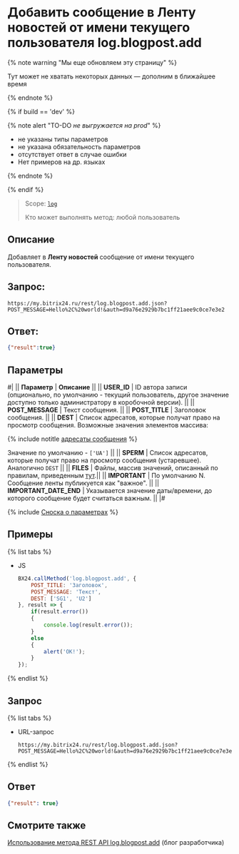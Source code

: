 # Добавить сообщение в Ленту новостей от имени текущего пользователя log.blogpost.add

{% note warning "Мы еще обновляем эту страницу" %}

Тут может не хватать некоторых данных — дополним в ближайшее время

{% endnote %}

{% if build == 'dev' %}

{% note alert "TO-DO _не выгружается на prod_" %}

- не указаны типы параметров
- не указана обязательность параметров
- отсутствует ответ в случае ошибки
- Нет примеров на др. языках

{% endnote %}

{% endif %}

> Scope: [`log`](../scopes/permissions.md)
>
> Кто может выполнять метод: любой пользователь

## Описание

Добавляет в **Ленту новостей** сообщение от имени текущего пользователя.

## Запрос:

```http
https://my.bitrix24.ru/rest/log.blogpost.add.json?POST_MESSAGE=Hello%2C%20world!&auth=d9a76e2929b7bc1ff21aee9c0ce7e3e2
```

## Ответ:

```json
{"result":true}
```

## Параметры

#|
|| **Параметр** | **Описание** ||
|| **USER_ID** | ID автора записи (опционально, по умолчанию - текущий пользователь, другое значение доступно только администратору в коробочной версии). ||
|| **POST_MESSAGE** | Текст сообщения. ||
|| **POST_TITLE** | Заголовок сообщения. ||
|| **DEST** |  Список адресатов, которые получат право на просмотр сообщения.  Возможные значения элементов массива:

{% include notitle [адресаты сообщения](./_includes/log-recepients.md) %}

Значение по умолчанию - `['UA']` ||
|| **SPERM** | Список адресатов, которые получат право на просмотр сообщения (устаревшее). Аналогично `DEST` ||
|| **FILES** | Файлы, массив значений, описанный по правилам, приведенным [тут](../bx24-js-sdk/how-to-call-rest-methods/files.md).||
|| **IMPORTANT** | По умолчанию N. Сообщение ленты публикуется как "важное". ||
|| **IMPORTANT_DATE_END** | Указывается значение даты/времени, до которого сообщение будет считаться важным. ||
|#

{% include [Сноска о параметрах](../../_includes/required.md) %}

## Примеры

{% list tabs %}

- JS

    ```js
    BX24.callMethod('log.blogpost.add', {
        POST_TITLE: 'Заголовок',
        POST_MESSAGE: 'Текст',
        DEST: ['SG1', 'U2']
    }, result => {
        if(result.error())
        {
            console.log(result.error());
        }
        else
        {
            alert('OK!');
        }
    });
    ```

{% endlist %}

## Запрос

{% list tabs %}

- URL-запрос

    ```http
    https://my.bitrix24.ru/rest/log.blogpost.add.json?POST_MESSAGE=Hello%2C%20world!&auth=d9a76e2929b7bc1ff21aee9c0ce7e3e2
    ```

{% endlist %}

## Ответ

```json
{"result": true}
```

## Смотрите также

[Использование метода REST API log.blogpost.add](http://dev.1c-bitrix.ru/community/blogs/wladart/rest_logblogpostadd.php) (блог разработчика)
